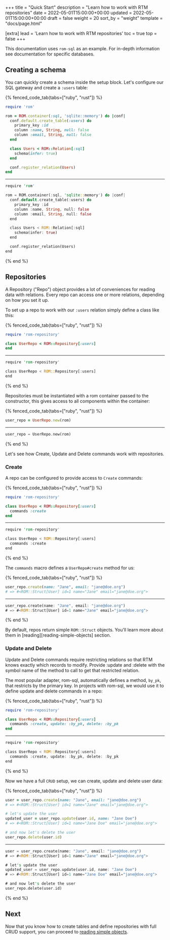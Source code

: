 +++
title = "Quick Start"
description = "Learn how to work with RTM repositories"
date = 2022-05-01T15:00:00+00:00
updated = 2022-05-01T15:00:00+00:00
draft = false
weight = 20
sort_by = "weight"
template = "docs/page.html"

[extra]
lead = 'Learn how to work with RTM repositories'
toc = true
top = false
+++

This documentation uses `rom-sql` as an example. For in-depth information see documentation for specific databases.

## Creating a schema

You can quickly create a schema inside the setup block. Let's configure our SQL gateway and create a `:users` table:

{% fenced_code_tab(tabs=["ruby", "rust"]) %}

```ruby
require 'rom'

rom = ROM.container(:sql, 'sqlite::memory') do |conf|
  conf.default.create_table(:users) do
    primary_key :id
    column :name, String, null: false
    column :email, String, null: false
  end

  class Users < ROM::Relation[:sql]
    schema(infer: true)
  end

  conf.register_relation(Users)
end
```

---

```rust
require 'rom'

rom = ROM.container(:sql, 'sqlite::memory') do |conf|
  conf.default.create_table(:users) do
    primary_key :id
    column :name, String, null: false
    column :email, String, null: false
  end

  class Users < ROM::Relation[:sql]
    schema(infer: true)
  end

  conf.register_relation(Users)
end
```

{% end %}

## Repositories

A Repository ("Repo") object provides a lot of conveniences for reading data with relations. Every repo can access one or more relations, depending on how you set it up.

To set up a repo to work with our `:users` relation simply define a class like this:

{% fenced_code_tab(tabs=["ruby", "rust"]) %}

```ruby
require 'rom-repository'

class UserRepo < ROM::Repository[:users]
end
```

---

```rust
require 'rom-repository'

class UserRepo < ROM::Repository[:users]
end
```

{% end %}

Repositories must be instantiated with a rom container passed to the constructor, this gives access to all components within the container:

{% fenced_code_tab(tabs=["ruby", "rust"]) %}

```ruby
user_repo = UserRepo.new(rom)
```

---

```rust
user_repo = UserRepo.new(rom)
```

{% end %}

Let's see how Create, Update and Delete commands work with repositories.

### Create

A repo can be configured to provide access to `Create` commands:

{% fenced_code_tab(tabs=["ruby", "rust"]) %}

```ruby
require 'rom-repository'

class UserRepo < ROM::Repository[:users]
  commands :create
end
```

---

```rust
require 'rom-repository'

class UserRepo < ROM::Repository[:users]
  commands :create
end
```

{% end %}

The `commands` macro defines a `UserRepo#create` method for us:

{% fenced_code_tab(tabs=["ruby", "rust"]) %}

```ruby
user_repo.create(name: "Jane", email: "jane@doe.org")
# => #<ROM::Struct[User] id=1 name="Jane" email="jane@doe.org">
```

---

```rust
user_repo.create(name: "Jane", email: "jane@doe.org")
# => #<ROM::Struct[User] id=1 name="Jane" email="jane@doe.org">
```

{% end %}

By default, repos return simple `ROM::Struct` objects. You'll learn more about them in [reading][reading-simple-objects] section.

### Update and Delete

Update and Delete commands require restricting relations so that RTM knows exactly which records to modify. Provide :update and :delete with the symbol name of the method to call to get that restricted relation.

The most popular adapter, rom-sql, automatically defines a method, `by_pk`, that restricts by the primary key. In projects with rom-sql, we would use it to define update and delete commands in a repo:

{% fenced_code_tab(tabs=["ruby", "rust"]) %}

```ruby
require 'rom-repository'

class UserRepo < ROM::Repository[:users]
  commands :create, update: :by_pk, delete: :by_pk
end
```

---

```rust
require 'rom-repository'

class UserRepo < ROM::Repository[:users]
  commands :create, update: :by_pk, delete: :by_pk
end
```

{% end %}

Now we have a full `CRUD` setup, we can create, update and delete user data:

{% fenced_code_tab(tabs=["ruby", "rust"]) %}

```ruby
user = user_repo.create(name: "Jane", email: "jane@doe.org")
# => #<ROM::Struct[User] id=1 name="Jane" email="jane@doe.org">

# let's update the user
updated_user = user_repo.update(user.id, name: "Jane Doe")
# => #<ROM::Struct[User] id=1 name="Jane Doe" email="jane@doe.org">

# and now let's delete the user
user_repo.delete(user.id)
```

---

```rust
user = user_repo.create(name: "Jane", email: "jane@doe.org")
# => #<ROM::Struct[User] id=1 name="Jane" email="jane@doe.org">

# let's update the user
updated_user = user_repo.update(user.id, name: "Jane Doe")
# => #<ROM::Struct[User] id=1 name="Jane Doe" email="jane@doe.org">

# and now let's delete the user
user_repo.delete(user.id)
```

{% end %}

## Next

Now that you know how to create tables and define repositories with full CRUD support, you can proceed to [reading simple objects](./repositories/reading-simple-objects/).

